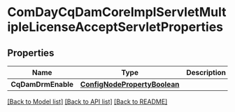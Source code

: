 # ComDayCqDamCoreImplServletMultipleLicenseAcceptServletProperties

## Properties
Name | Type | Description | Notes
------------ | ------------- | ------------- | -------------
**CqDamDrmEnable** | [**ConfigNodePropertyBoolean**](configNodePropertyBoolean.md) |  | [optional] 

[[Back to Model list]](../README.md#documentation-for-models) [[Back to API list]](../README.md#documentation-for-api-endpoints) [[Back to README]](../README.md)


